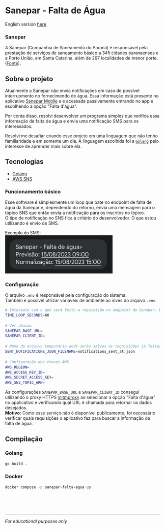 # Sanepar - Falta de Água

English version [here](README-en.md).

### Sanepar
A Sanepar (Companhia de Saneamento do Paraná) é responsável pela prestação de serviços de saneamento básico a 345 cidades paranaenses e a Porto União, em Santa Catarina, além de 297 localidades de menor porte. ([Fonte](https://site.sanepar.com.br/a-sanepar/perfil)).

## Sobre o projeto
Atualmente a Sanepar não envia notificações em caso de possível interrupmento no fornecimendo de água. Essa informação está presente no aplicativo [Sanepar Mobile](https://play.google.com/store/apps/details?id=br.com.sanepar.saneparmobile) e é acessada passivamente entrando no app e escolhendo a opção "Falta d'água".

Por conta disso, resolvi desenvolver um programa simples que verifica essa informação de falta de água e envia uma notificação SMS para os interessados.

Resolvi me desafiar criando esse projeto em uma linguagem que não tenho familiaridade e em somente um dia.
A linguagem escolhida foi a [`Golang`](https://go.dev/) pelo interesse de aprender mais sobre ela.

## Tecnologias
- [Golang](https://go.dev/)
- [AWS SNS](https://aws.amazon.com/sns/)

### Funcionamento básico
Esse software é simplesmente um loop que bate no endpoint de falta de água da Sanepar e, dependendo do retorno, envia uma mensagem para o tópico SNS que então envia a notificação para os inscritos no tópico. <br>
O tipo de notificação no SNS fica a critério do desenvolvedor. O que estou utilizando é envio de SMS.

Exemplo do SMS:<br>
<img src="img/sms.png" width="350px" />

### Configuração
O arquivo `.env` é responsável pela configuração do sistema.<br>
Também é possível utilizar variáveis de ambiente ao invés do arquivo `.env`.

```bash
# Intervalo com o que será feito a requisição no endpoint da Sanepar. Default: 60 segundos
TIME_LOOP_SECONDS=60

# Ver abaixo
SANEPAR_BASE_URL= 
SANEPAR_CLIENT_ID=

# Nome do arquivo temporário onde serão salvos as requisições já feitas
SENT_NOTIFICATIONS_JSON_FILENAME=notifications_sent_at.json 

# Configuração das chaves AWS
AWS_REGION=
AWS_ACCESS_KEY_ID=
AWS_SECRET_ACCESS_KEY=
AWS_SNS_TOPIC_ARN=
```
As configurações `SANEPAR_BASE_URL` e `SANEPAR_CLIENT_ID` consegui utilizando o proxy HTTPS [mitmproxy](https://mitmproxy.org/) ao selecionar a opção "Falta d'água" no applicativo e verificando qual URL é chamada para retornar os dados desejados.<br>
__Motivo:__ Como esse serviço não é disponível publicamente, foi necessário verificar quais requisições o aplicativo faz para buscar a informação de falta de água.

## Compilação
### Golang
```bash
go build .
```
### Docker
```bash
docker compose -p sanepar-falta-agua up
```

<br>
<br>
<br>

___
_For educational purposes only_
